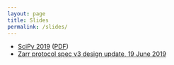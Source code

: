 ```yaml
---
layout: page
title: Slides
permalink: /slides/
---
```


* [SciPy 2019](scipy-2019.html) ([PDF](scipy-2019.pdf))
* [Zarr protocol spec v3 design update, 19 June 2019](v3-update-20190619.html)
